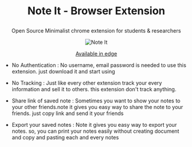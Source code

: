 # <p align="center">Note It -  Browser Extension</p>
<p align="center">Open Source Minimalist chrome extension for students & researchers</p>

<p align="center">
  <img src="https://github.com/yashrajb/note-it-browser-extension-website/blob/master/images/main.gif" alt="Note It"/>
</p>

<p align="center">
  <a href="https://microsoftedge.microsoft.com/addons/detail/note-it/dkmedcbiofmfhblmdbgiidmmajlbbakn">Available in edge</a>
</p>

- No Authentication : No username, email password is needed to use this extension. just download it and start using
  
- No Tracking : Just like every other extension track your every information and sell it to others. this extension don't track anything.
 
- Share link of saved note : Sometimes you want to show your notes to your other friends.note it gives you easy way to share the note to your friends. just copy link and send it your friends
  
- Export your saved notes : Note it gives you easy way to export your notes. so, you can print your notes easily without creating document and copy and pasting each and every notes
